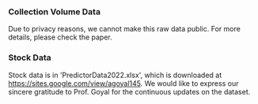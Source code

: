 ### Collection Volume Data

Due to privacy reasons, we cannot make this raw data public. For more details, please check the paper. 

### Stock Data

Stock data is in 'PredictorData2022.xlsx', which is downloaded at https://sites.google.com/view/agoyal145. We would like to express our sincere gratitude to Prof. Goyal for the continuous updates on the dataset.
